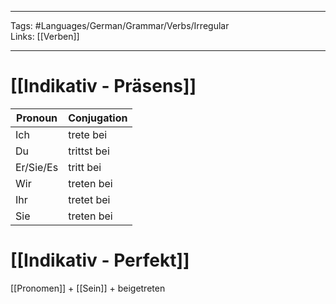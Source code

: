 ___
Tags: #Languages/German/Grammar/Verbs/Irregular  
Links: [[Verben]]
___
# [[Indikativ - Präsens]]
Pronoun|Conjugation
------------ | ------------
Ich | trete bei
Du | trittst bei
Er/Sie/Es | tritt bei
Wir | treten bei
Ihr | tretet bei
Sie | treten bei


# [[Indikativ - Perfekt]]
[[Pronomen]] + [[Sein]] + beigetreten